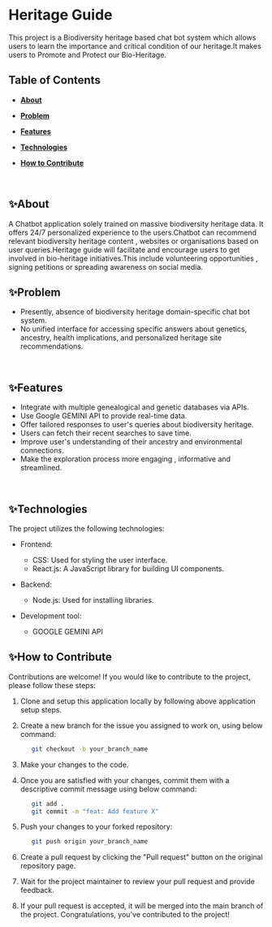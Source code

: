 # Heritage Guide
This project is a Biodiversity heritage based chat bot system which allows users to learn the importance and critical condition of our heritage.It makes users to Promote and Protect our Bio-Heritage.
<br>

## Table of Contents

- [**About**](#✨about)
- [**Problem**](#✨problem)
- [**Features**](#✨features)
- [**Technologies**](#✨technologies)
- [**How to Contribute**](#✨how-to-contribute)

  <br>

## ✨About 

A Chatbot application solely trained on massive biodiversity heritage data. It offers 24/7 personalized experience to the users.Chatbot can recommend relevant  biodiversity heritage content , websites or organisations based on user queries.Heritage guide will facilitate and encourage users to get involved in bio-heritage initiatives.This include volunteering opportunities , signing petitions or spreading awareness on social media.
<br>

## ✨Problem

- Presently, absence of biodiversity heritage domain-specific chat bot system.
- No unified interface for accessing specific answers about genetics, ancestry, health implications, and personalized heritage site recommendations.
<br>

## ✨Features

- Integrate with multiple genealogical and genetic databases via APIs.
- Use Google GEMINI API to provide real-time data.
- Offer tailored responses to user's queries about biodiversity heritage.
- Users can fetch their recent searches to save time.
- Improve user's understanding of their ancestry and environmental connections.
- Make the exploration process more engaging , informative and streamlined.
<br>

## ✨Technologies

The project utilizes the following technologies:
- Frontend:
   - CSS: Used for styling the user interface.
   - React.js: A JavaScript library for building UI components.

- Backend:
   - Node.js: Used for installing libraries.

- Development tool:
   - GOOGLE GEMINI API

## ✨How to Contribute

Contributions are welcome! If you would like to contribute to the project, please follow these steps:

1. Clone and setup this application locally by following above application setup steps.

2. Create a new branch for the issue you assigned to work on, using below command:

   ```bash
      git checkout -b your_branch_name
   ```

3. Make your changes to the code.
4. Once you are satisfied with your changes, commit them with a descriptive commit message using below command:

   ```bash
      git add .
      git commit -m "feat: Add feature X"
   ```

5. Push your changes to your forked repository:

   ```bash
      git push origin your_branch_name
   ```

6. Create a pull request by clicking the "Pull request" button on the original repository page.
7. Wait for the project maintainer to review your pull request and provide feedback.
8. If your pull request is accepted, it will be merged into the main branch of the project. Congratulations, you've contributed to the project!

<br>

